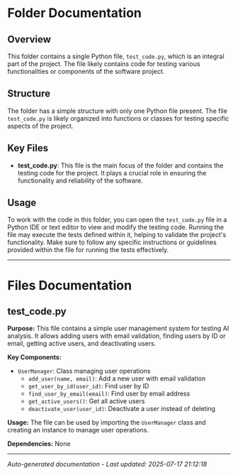# Folder Documentation

## Overview
This folder contains a single Python file, `test_code.py`, which is an integral part of the project. The file likely contains code for testing various functionalities or components of the software project.

## Structure
The folder has a simple structure with only one Python file present. The file `test_code.py` is likely organized into functions or classes for testing specific aspects of the project.

## Key Files
- **test_code.py**: This file is the main focus of the folder and contains the testing code for the project. It plays a crucial role in ensuring the functionality and reliability of the software.

## Usage
To work with the code in this folder, you can open the `test_code.py` file in a Python IDE or text editor to view and modify the testing code. Running the file may execute the tests defined within it, helping to validate the project's functionality. Make sure to follow any specific instructions or guidelines provided within the file for running the tests effectively.

---

# Files Documentation

## test_code.py

**Purpose:** This file contains a simple user management system for testing AI analysis. It allows adding users with email validation, finding users by ID or email, getting active users, and deactivating users.

**Key Components:**
- `UserManager`: Class managing user operations
  - `add_user(name, email)`: Add a new user with email validation
  - `get_user_by_id(user_id)`: Find user by ID
  - `find_user_by_email(email)`: Find user by email address
  - `get_active_users()`: Get all active users
  - `deactivate_user(user_id)`: Deactivate a user instead of deleting

**Usage:** The file can be used by importing the `UserManager` class and creating an instance to manage user operations.

**Dependencies:** None

---
*Auto-generated documentation - Last updated: 2025-07-17 21:12:18*
